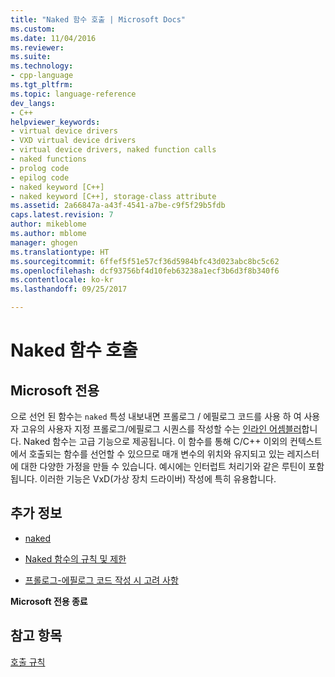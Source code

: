```yaml
---
title: "Naked 함수 호출 | Microsoft Docs"
ms.custom: 
ms.date: 11/04/2016
ms.reviewer: 
ms.suite: 
ms.technology:
- cpp-language
ms.tgt_pltfrm: 
ms.topic: language-reference
dev_langs:
- C++
helpviewer_keywords:
- virtual device drivers
- VXD virtual device drivers
- virtual device drivers, naked function calls
- naked functions
- prolog code
- epilog code
- naked keyword [C++]
- naked keyword [C++], storage-class attribute
ms.assetid: 2a66847a-a43f-4541-a7be-c9f5f29b5fdb
caps.latest.revision: 7
author: mikeblome
ms.author: mblome
manager: ghogen
ms.translationtype: HT
ms.sourcegitcommit: 6ffef5f51e57cf36d5984bfc43d023abc8bc5c62
ms.openlocfilehash: dcf93756bf4d10feb63238a1ecf3b6d3f8b340f6
ms.contentlocale: ko-kr
ms.lasthandoff: 09/25/2017

---
```

# <a name="naked-function-calls"></a>Naked 함수 호출
## <a name="microsoft-specific"></a>Microsoft 전용  
 으로 선언 된 함수는 `naked` 특성 내보내면 프롤로그 / 에필로그 코드를 사용 하 여 사용자 고유의 사용자 지정 프롤로그/에필로그 시퀀스를 작성할 수는 [인라인 어셈블러](../assembler/inline/inline-assembler.md)합니다. Naked 함수는 고급 기능으로 제공됩니다. 이 함수를 통해 C/C++ 이외의 컨텍스트에서 호출되는 함수를 선언할 수 있으므로 매개 변수의 위치와 유지되고 있는 레지스터에 대한 다양한 가정을 만들 수 있습니다. 예시에는 인터럽트 처리기와 같은 루틴이 포함됩니다. 이러한 기능은 VxD(가상 장치 드라이버) 작성에 특히 유용합니다.  
  
## <a name="what-do-you-want-to-know-more-about"></a>추가 정보  
  
-   [naked](../cpp/naked-cpp.md)  
  
-   [Naked 함수의 규칙 및 제한](../cpp/rules-and-limitations-for-naked-functions.md)  
  
-   [프롤로그-에필로그 코드 작성 시 고려 사항](../cpp/considerations-for-writing-prolog-epilog-code.md)  
  
**Microsoft 전용 종료**  
  
## <a name="see-also"></a>참고 항목  
 [호출 규칙](../cpp/calling-conventions.md)
